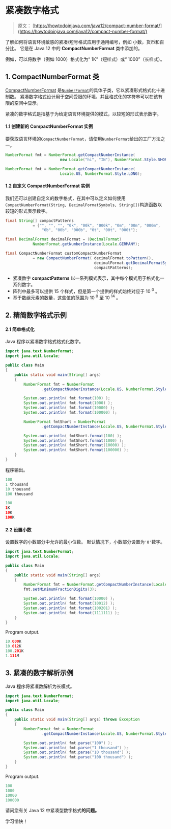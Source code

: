 # 紧凑数字格式

> 原文： [https://howtodoinjava.com/java12/compact-number-format/](https://howtodoinjava.com/java12/compact-number-format/)

了解如何将语言环境敏感的紧凑/短号格式应用于通用编号，例如 小数，货币和百分比。 它是在 Java 12 中的 **CompactNumberFormat** 类中添加的。

例如，可以将数字（例如 1000）格式化为“ 1K”（短样式）或“ 1000”（长样式）。

## 1\. CompactNumberFormat 类

[CompactNumberFormat](https://docs.oracle.com/en/java/javase/12/docs/api/java.base/java/text/CompactNumberFormat.html) 是[`NumberFormat`](https://howtodoinjava.com/java/string/float-to-string-format-decimal-points/)的具体子类，它以紧凑形式格式化十进制数。 紧凑数字格式设计用于空间受限的环境，并且格式化的字符串可以在该有限的空间中显示。

紧凑的数字格式是指基于为给定语言环境提供的模式，以较短的形式表示数字。

#### 1.1 创建新的 CompactNumberFormat 实例

要获取语言环境的`CompactNumberFormat`，请使用`NumberFormat`给出的工厂方法之一。

```java
NumberFormat fmt = NumberFormat.getCompactNumberInstance(
                        new Locale("hi", "IN"), NumberFormat.Style.SHORT);

NumberFormat fmt = NumberFormat.getCompactNumberInstance(
                        Locale.US, NumberFormat.Style.LONG);                        

```

#### 1.2 自定义 CompactNumberFormat 实例

我们还可以创建自定义的数字格式，在其中可以定义如何使用`CompactNumberFormat(String, DecimalFormatSymbols, String[])`构造函数以较短的形式表示数字。

```java
final String[] compactPatterns
            = {"", "", "", "0k", "00k", "000k", "0m", "00m", "000m", 
                "0b", "00b", "000b", "0t", "00t", "000t"}; 

final DecimalFormat decimalFormat = (DecimalFormat)
            NumberFormat.getNumberInstance(Locale.GERMANY);

final CompactNumberFormat customCompactNumberFormat  
            = new CompactNumberFormat( decimalFormat.toPattern(),                 
                                       decimalFormat.getDecimalFormatSymbols(),  
                                       compactPatterns);                      

```

*   紧凑数字 **compactPatterns** 以一系列模式表示，其中每个模式用于格式化一系列数字。
*   阵列中最多可以提供 15 个样式，但是第一个提供的样式始终对应于 10 <sup>0</sup> 。
*   基于数组元素的数量，这些值的范围为 10 <sup>0</sup> 至 10 <sup>14</sup> 。

## 2\. 精简数字格式示例

#### 2.1 简单格式化

Java 程序以紧凑数字格式格式化数字。

```java
import java.text.NumberFormat;
import java.util.Locale;

public class Main 
{
	public static void main(String[] args) 
	{
		NumberFormat fmt = NumberFormat
		        .getCompactNumberInstance(Locale.US, NumberFormat.Style.LONG);

		System.out.println( fmt.format(100) );
		System.out.println( fmt.format(1000) );
		System.out.println( fmt.format(10000) );
		System.out.println( fmt.format(100000) );

		NumberFormat fmtShort = NumberFormat
		        .getCompactNumberInstance(Locale.US, NumberFormat.Style.SHORT);

		System.out.println( fmtShort.format(100) );
		System.out.println( fmtShort.format(1000) );
		System.out.println( fmtShort.format(10000) );
		System.out.println( fmtShort.format(100000) );
	}
}

```

程序输出。

```java
100
1 thousand
10 thousand
100 thousand

100
1K
10K
100K

```

#### 2.2 设置小数

设置数字的小数部分中允许的最小位数。 默认情况下，小数部分设置为`'0'`数字。

```java
import java.text.NumberFormat;
import java.util.Locale;

public class Main 
{
	public static void main(String[] args) 
	{
		NumberFormat fmt = NumberFormat.getCompactNumberInstance(Locale.US, NumberFormat.Style.SHORT);
		fmt.setMinimumFractionDigits(3);

		System.out.println( fmt.format(10000) );
		System.out.println( fmt.format(10012) );
		System.out.println( fmt.format(100201) );
		System.out.println( fmt.format(1111111) );
	}
}

```

Program output.

```java
10.000K
10.012K
100.201K
1.111M

```

## 3\. 紧凑的数字解析示例

Java 程序将紧凑数解析为长模式。

```java
import java.text.NumberFormat;
import java.util.Locale;

public class Main 
{
	public static void main(String[] args) throws Exception
	{
		NumberFormat fmt = NumberFormat
		        .getCompactNumberInstance(Locale.US, NumberFormat.Style.LONG);

		System.out.println( fmt.parse("100") );
		System.out.println( fmt.parse("1 thousand") );
		System.out.println( fmt.parse("10 thousand") );
		System.out.println( fmt.parse("100 thousand") );
	}
}

```

Program output.

```java
100
1000
10000
100000

```

请问您有关 Java 12 中紧凑型数字格式**的问题。**

学习愉快！